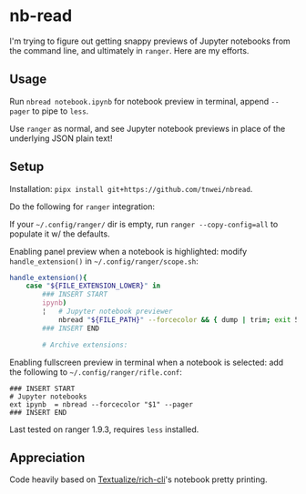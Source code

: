 # nb-read

I'm trying to figure out getting snappy previews of Jupyter notebooks from the command line, and ultimately in `ranger`. Here are my efforts.

## Usage

Run `nbread notebook.ipynb` for notebook preview in terminal, append `--pager` to pipe to `less`. 

Use `ranger` as normal, and see Jupyter notebook previews in place of the underlying JSON plain text!

## Setup

Installation: `pipx install git+https://github.com/tnwei/nbread`. 

Do the following for `ranger` integration:

If your `~/.config/ranger/` dir is empty, run `ranger --copy-config=all` to populate it w/ the defaults.

Enabling panel preview when a notebook is highlighted: modify `handle_extension()` in `~/.config/ranger/scope.sh`:

```bash
handle_extension(){
    case "${FILE_EXTENSION_LOWER}" in
        ### INSERT START
        ipynb)
        ¦   # Jupyter notebook previewer
            nbread "${FILE_PATH}" --forcecolor && { dump | trim; exit 5; } || exit 2;;
        ### INSERT END

        # Archive extensions:
```

Enabling fullscreen preview in terminal when a notebook is selected: add the following to `~/.config/ranger/rifle.conf`:

```
### INSERT START
# Jupyter notebooks
ext ipynb  = nbread --forcecolor "$1" --pager
### INSERT END
```

Last tested on ranger 1.9.3, requires `less` installed.



## Appreciation

Code heavily based on [Textualize/rich-cli](https://github.com/Textualize/rich-cli)'s notebook pretty printing.

